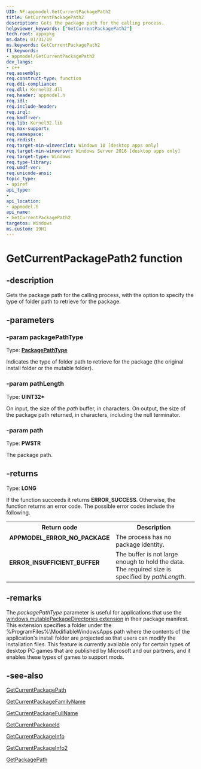 ```yaml
---
UID: NF:appmodel.GetCurrentPackagePath2
title: GetCurrentPackagePath2
description: Gets the package path for the calling process.helpviewer_keywords: ["GetCurrentPackagePath2"]
tech.root: appxpkg
ms.date: 01/31/19
ms.keywords: GetCurrentPackagePath2
f1_keywords:
- appmodel/GetCurrentPackagePath2
dev_langs:
- c++
req.assembly: 
req.construct-type: function
req.ddi-compliance: 
req.dll: Kernel32.dll
req.header: appmodel.h
req.idl: 
req.include-header: 
req.irql: 
req.kmdf-ver: 
req.lib: Kernel32.lib
req.max-support: 
req.namespace: 
req.redist: 
req.target-min-winverclnt: Windows 10 [desktop apps only]
req.target-min-winversvr: Windows Server 2016 [desktop apps only]
req.target-type: Windows
req.type-library: 
req.umdf-ver: 
req.unicode-ansi: 
topic_type:
- apiref
api_type:
- 
api_location:
- appmodel.h
api_name:
- GetCurrentPackagePath2
targetos: Windows
ms.custom: 19H1
---
```


# GetCurrentPackagePath2 function

## -description

Gets the package path for the calling process, with the option to specify the type of folder path to retrieve for the package.

## -parameters

### -param packagePathType

Type: [**PackagePathType**](ne-appmodel-packagepathtype.md)

Indicates the type of folder path to retrieve for the package (the original install folder or the mutable folder).

### -param pathLength

Type: <b>UINT32*</b>

On input, the size of the <i>path</i> buffer, in characters. On output, the size of the package path returned, in characters, including the null terminator.

### -param path

Type: <b>PWSTR</b>

The package path.

## -returns

Type: <b>LONG</b>

If the function succeeds it returns <b>ERROR_SUCCESS</b>. Otherwise, the function returns an error code. The possible error codes include the following.

<table>
<tr>
<th>Return code</th>
<th>Description</th>
</tr>
<tr>
<td width="40%">
<dl>
<dt><b>APPMODEL_ERROR_NO_PACKAGE</b></dt>
</dl>
</td>
<td width="60%">
The process has no package identity.

</td>
</tr>
<tr>
<td width="40%">
<dl>
<dt><b>ERROR_INSUFFICIENT_BUFFER</b></dt>
</dl>
</td>
<td width="60%">
The buffer is not large enough to hold the data. The required size is specified  by <i>pathLength</i>.

</td>
</tr>
</table>

## -remarks

The *packagePathType* parameter is useful for applications that use the [windows.mutablePackageDirectories extension](https://docs.microsoft.com/uwp/schemas/appxpackage/uapmanifestschema/element-desktop6-package-extension) in their package manifest. This extension specifies a folder under the %ProgramFiles%\ModifiableWindowsApps path where the contents of the application's install folder are projected so that users can modify the installation files. This feature is currently available only for certain types of desktop PC games that are published by Microsoft and our partners, and it enables these types of games to support mods.

## -see-also

[GetCurrentPackagePath](nf-appmodel-getcurrentpackagepath.md)



<a href="https://docs.microsoft.com/windows/desktop/api/appmodel/nf-appmodel-getcurrentpackagefamilyname">GetCurrentPackageFamilyName</a>



<a href="https://docs.microsoft.com/windows/desktop/api/appmodel/nf-appmodel-getcurrentpackagefullname">GetCurrentPackageFullName</a>



<a href="https://docs.microsoft.com/windows/desktop/api/appmodel/nf-appmodel-getcurrentpackageid">GetCurrentPackageId</a>



<a href="https://docs.microsoft.com/windows/desktop/api/appmodel/nf-appmodel-getcurrentpackageinfo">GetCurrentPackageInfo</a>



[GetCurrentPackageInfo2](nf-appmodel-getcurrentpackageinfo2.md)



<a href="https://docs.microsoft.com/windows/desktop/api/appmodel/nf-appmodel-getpackagepath">GetPackagePath</a>
